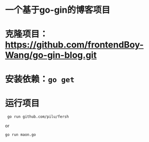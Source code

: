 # 一个基于go-gin的博客项目
# 克隆项目：https://github.com/frontendBoy-Wang/go-gin-blog.git  
# 安装依赖：`go get`
# 运行项目
` go run github.com/pilu/fersh` 

or  

`go run maon.go`


